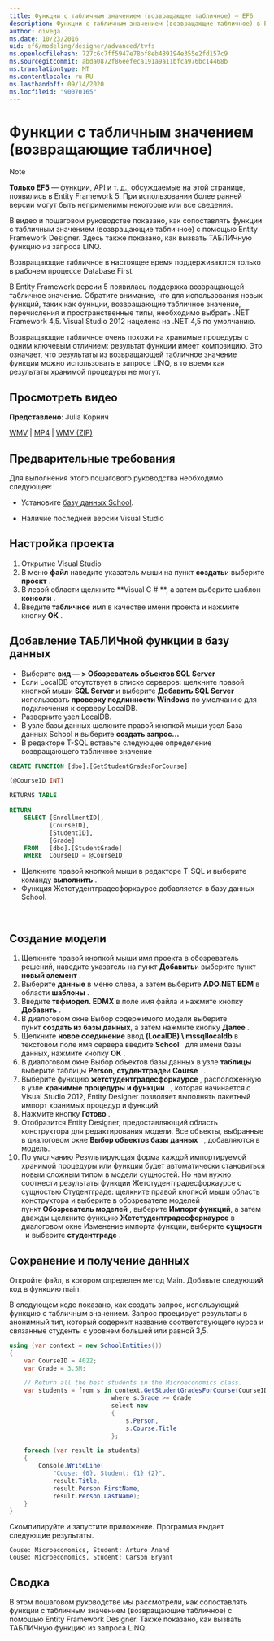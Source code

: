 ```yaml
---
title: Функции с табличным значением (возвращающие табличное) — EF6
description: Функции с табличным значением (возвращающие табличное) в Entity Framework 6
author: divega
ms.date: 10/23/2016
uid: ef6/modeling/designer/advanced/tvfs
ms.openlocfilehash: 727c6c7ff5947e78bf8eb489194e355e2fd157c9
ms.sourcegitcommit: abda0872f86eefeca191a9a11bfca976bc14468b
ms.translationtype: MT
ms.contentlocale: ru-RU
ms.lasthandoff: 09/14/2020
ms.locfileid: "90070165"
---
```

# <a name="table-valued-functions-tvfs"></a>Функции с табличным значением (возвращающие табличное)
> [!NOTE]
> **Только EF5** — функции, API и т. д., обсуждаемые на этой странице, появились в Entity Framework 5. При использовании более ранней версии могут быть неприменимы некоторые или все сведения.

В видео и пошаговом руководстве показано, как сопоставлять функции с табличным значением (возвращающие табличное) с помощью Entity Framework Designer. Здесь также показано, как вызвать ТАБЛИЧную функцию из запроса LINQ.

Возвращающие табличное в настоящее время поддерживаются только в рабочем процессе Database First.

В Entity Framework версии 5 появилась поддержка возвращающей табличное значение. Обратите внимание, что для использования новых функций, таких как функции, возвращающие табличное значение, перечисления и пространственные типы, необходимо выбрать .NET Framework 4,5. Visual Studio 2012 нацелена на .NET 4,5 по умолчанию.

Возвращающие табличное очень похожи на хранимые процедуры с одним ключевым отличием: результат функции имеет композицию. Это означает, что результаты из возвращающей табличное значение функции можно использовать в запросе LINQ, в то время как результаты хранимой процедуры не могут.

## <a name="watch-the-video"></a>Просмотреть видео

**Представлено**: Julia Корнич

[WMV](https://download.microsoft.com/download/6/0/A/60A6E474-5EF3-4E1E-B9EA-F51D2DDB446A/HDI-ITPro-MSDN-winvideo-tvf.wmv)  |  [MP4](https://download.microsoft.com/download/6/0/A/60A6E474-5EF3-4E1E-B9EA-F51D2DDB446A/HDI-ITPro-MSDN-mp4video-tvf.m4v)  |  [WMV (ZIP)](https://download.microsoft.com/download/6/0/A/60A6E474-5EF3-4E1E-B9EA-F51D2DDB446A/HDI-ITPro-MSDN-winvideo-tvf.zip)

## <a name="pre-requisites"></a>Предварительные требования

Для выполнения этого пошагового руководства необходимо следующее:

- Установите [базу данных School](xref:ef6/resources/school-database).

- Наличие последней версии Visual Studio

## <a name="set-up-the-project"></a>Настройка проекта

1.  Открытие Visual Studio
2.  В меню **файл** наведите указатель мыши на пункт **создать**и выберите **проект** .
3.  В левой области щелкните **Visual C \# **, а затем выберите шаблон **консоли** .
4.  Введите **табличное** имя в качестве имени проекта и нажмите кнопку **ОК** .

## <a name="add-a-tvf-to-the-database"></a>Добавление ТАБЛИЧной функции в базу данных

-   Выберите **вид — &gt; Обозреватель объектов SQL Server**
-   Если LocalDB отсутствует в списке серверов: щелкните правой кнопкой мыши **SQL Server** и выберите **Добавить SQL Server** использовать **проверку подлинности Windows** по умолчанию для подключения к серверу LocalDB.
-   Разверните узел LocalDB.
-   В узле базы данных щелкните правой кнопкой мыши узел База данных School и выберите **создать запрос...**
-   В редакторе T-SQL вставьте следующее определение возвращающего табличное значение

``` SQL
CREATE FUNCTION [dbo].[GetStudentGradesForCourse]

(@CourseID INT)

RETURNS TABLE

RETURN
    SELECT [EnrollmentID],
           [CourseID],
           [StudentID],
           [Grade]
    FROM   [dbo].[StudentGrade]
    WHERE  CourseID = @CourseID
```

-   Щелкните правой кнопкой мыши в редакторе T-SQL и выберите команду **выполнить** .
-   Функция Жетстудентградесфоркаурсе добавляется в базу данных School.

 

## <a name="create-a-model"></a>Создание модели

1.  Щелкните правой кнопкой мыши имя проекта в обозреватель решений, наведите указатель на пункт **Добавить**и выберите пункт **новый элемент** .
2.  Выберите **данные** в меню слева, а затем выберите **ADO.NET EDM** в области **шаблоны** .
3.  Введите **твфмодел. EDMX** в поле имя файла и нажмите кнопку **Добавить** .
4.  В диалоговом окне Выбор содержимого модели выберите пункт **создать из базы данных**, а затем нажмите кнопку **Далее** .
5.  Щелкните **новое соединение** ввод **(LocalDB) \\ mssqllocaldb** в текстовом поле имя сервера введите **School**   для имени базы данных, нажмите кнопку **ОК** .
6.  В диалоговом окне Выбор объектов базы данных в узле **таблицы**   выберите таблицы **Person**, **студентграде**и **Course**   .
7.  Выберите функцию **жетстудентградесфоркаурсе** , расположенную в узле **хранимые процедуры и функции**   , которая начинается с Visual Studio 2012, Entity Designer позволяет выполнять пакетный импорт хранимых процедур и функций.
8.  Нажмите кнопку **Готово** .
9.  Отобразится Entity Designer, предоставляющий область конструктора для редактирования модели. Все объекты, выбранные в диалоговом окне **Выбор объектов базы данных**   , добавляются в модель.
10. По умолчанию Результирующая форма каждой импортируемой хранимой процедуры или функции будет автоматически становиться новым сложным типом в модели сущностей. Но нам нужно соотнести результаты функции Жетстудентградесфоркаурсе с сущностью Студентграде: щелкните правой кнопкой мыши область конструктора и выберите в обозревателе моделей пункт **Обозреватель моделей** , выберите **Импорт функций**, а затем дважды щелкните функцию **Жетстудентградесфоркаурсе** в диалоговом окне Изменение импорта функции, выберите **сущности**   и выберите **студентграде** .

## <a name="persist-and-retrieve-data"></a>Сохранение и получение данных

Откройте файл, в котором определен метод Main. Добавьте следующий код в функцию main.

В следующем коде показано, как создать запрос, использующий функцию с табличным значением. Запрос проецирует результаты в анонимный тип, который содержит название соответствующего курса и связанные студенты с уровнем большей или равной 3,5.

``` csharp
using (var context = new SchoolEntities())
{
    var CourseID = 4022;
    var Grade = 3.5M;

    // Return all the best students in the Microeconomics class.
    var students = from s in context.GetStudentGradesForCourse(CourseID)
                            where s.Grade >= Grade
                            select new
                            {
                                s.Person,
                                s.Course.Title
                            };

    foreach (var result in students)
    {
        Console.WriteLine(
            "Couse: {0}, Student: {1} {2}",
            result.Title,  
            result.Person.FirstName,  
            result.Person.LastName);
    }
}
```

Скомпилируйте и запустите приложение. Программа выдает следующие результаты.

```console
Couse: Microeconomics, Student: Arturo Anand
Couse: Microeconomics, Student: Carson Bryant
```

## <a name="summary"></a>Сводка

В этом пошаговом руководстве мы рассмотрели, как сопоставлять функции с табличным значением (возвращающие табличное) с помощью Entity Framework Designer. Также показано, как вызвать ТАБЛИЧную функцию из запроса LINQ.
